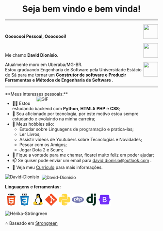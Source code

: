 <h1 align="center"> Seja bem vindo e bem vinda! </h1>
<hr />
<a href="https://github.com/deivondionisio" target="_blank">
  <img align="right" src="https://cdn.iconscout.com/icon/free/png-256/github-108-438008.png" width="48px" height="48px">
</a><br />
<p align="left" > 
  <b>Oooooooi Pessoal, Oooooooi!</b>
</p>
<a href="https://www.instagram.com/deivon_dionisio/" target="_blank">
  <img align="right" src="https://cdn.icon-icons.com/icons2/1211/PNG/512/1491579602-yumminkysocialmedia36_83067.png" width="48px" height="48px">
</a><br />
<p align="left" >
Me chamo <b> David Dionísio</b>.
</p>
<p align="left" >
<a href="https://www.linkedin.com/in/david-dionisio-b6395152/" target="_blank">
  <img align="right" src="https://i.ibb.co/Kx2GSrT/linkedin.png" width="48px" height="48px">
</a>
Atualmente moro em Uberaba/MG-BR.<br />
Estou graduando Engenharia de Software pela Universidade Estácio de Sá para me tornar um <b>Construtor de software e Produzir Ferramentas e Métodos de Engenharia de Software </b>.
</p>
<hr/>
**Meus interesses pessoais:**

<img align="right" alt="GIF" src="https://octocat-generator-assets.githubusercontent.com/my-octocat-1618040435617.png" width="400px" />

- 👨‍💻 Estou estudando backend com **Python**, **HTML5** **PHP** e **CSS**;
- 💼 Sou aficionado por tecnologia, por este motivo estou sempre estudando e evoluindo na minha carreira;
- 👾 Meus hobbies são: 
  - Estudar sobre Linguagens de programação e pratica-las; 
  - Ler Livros;
  - Assistir vídeos de Youtubers sobre Tecnologias e Novidades;
  - Pescar com os Amigos;
  - Jogar Dota 2 e Scum;
- 💬 Fique a vontade para me chamar, ficarei muito feliz em poder ajudar;
- 📫 Se quiser pode enviar um email para david.dionisio@outlook.com .
- 📝 Veja meu <a href="" target="_blank">Currículo</a> para mais informações.

<p>
  <img align="left" src="https://github-readme-stats.vercel.app/api/top-langs/?username=deivondionisio&layout=compact&theme=graywhite&title_color=268bd2" alt="David-Dionisio" />
</p>
<p>&nbsp;
  <img align="center" src="https://github-readme-stats.vercel.app/api?username=deivondionisio&layout_private=true&show_icons=true&theme=graywhite&icon_color=268bd2&title_color=268bd2" alt="David-Dionísio" />
</p>

**Linguagens e ferramentas:**  

<p align="left">
<img src="https://raw.githubusercontent.com/devicons/devicon/master/icons/html5/html5-original-wordmark.svg" alt="html5" width="40" height="40"/> 
<img src="https://raw.githubusercontent.com/devicons/devicon/master/icons/css3/css3-original-wordmark.svg" alt="css3" width="40" height="40"/> 
<img src="https://raw.githubusercontent.com/devicons/devicon/master/icons/linux/linux-original.svg" alt="linux" width="40" height="40" />
<img src="https://raw.githubusercontent.com/devicons/devicon/master/icons/git/git-original.svg" alt="git" width="40" height="40"/> 
<img src="https://raw.githubusercontent.com/devicons/devicon/master/icons/python/python-plain.svg" alt="Python" width="40" height="40" />
<img src="https://raw.githubusercontent.com/devicons/devicon/master/icons/php/php-plain.svg" alt="PHP" width="40" height="40" />
<img src="https://raw.githubusercontent.com/devicons/devicon/master/icons/django/django-plain.svg" alt="Django" width="40" height="40" />
<img src="https://raw.githubusercontent.com/devicons/devicon/master/icons/bootstrap/bootstrap-plain.svg" alt="Bootstrap" width="40" height="40" />
</p>


<p align="left"> <img src="https://komarev.com/ghpvc/?username=strongreen" alt="Hérika-Ströngreen" /> </p>

⭐️ Baseado em [Strongreen](https://github.com/Strongreen)
